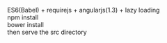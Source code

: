 ES6(Babel) + requirejs + angularjs(1.3) + lazy loading  
npm install  
bower install  
then serve the src directory
